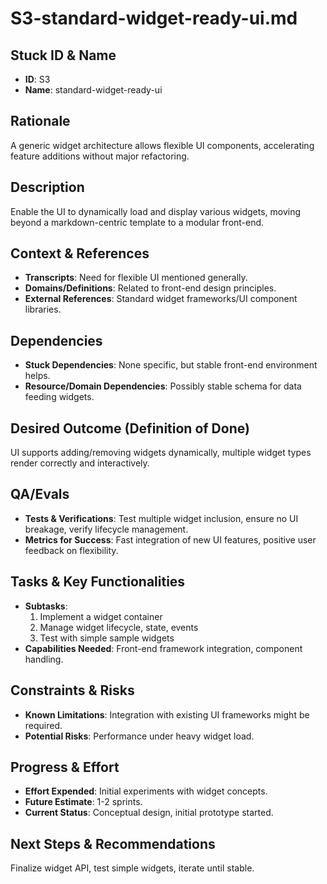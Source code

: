 # S3-standard-widget-ready-ui.md

## Stuck ID & Name

- **ID**: S3
- **Name**: standard-widget-ready-ui

## Rationale

A generic widget architecture allows flexible UI components, accelerating
feature additions without major refactoring.

## Description

Enable the UI to dynamically load and display various widgets, moving beyond a
markdown-centric template to a modular front-end.

## Context & References

- **Transcripts**: Need for flexible UI mentioned generally.
- **Domains/Definitions**: Related to front-end design principles.
- **External References**: Standard widget frameworks/UI component libraries.

## Dependencies

- **Stuck Dependencies**: None specific, but stable front-end environment helps.
- **Resource/Domain Dependencies**: Possibly stable schema for data feeding
  widgets.

## Desired Outcome (Definition of Done)

UI supports adding/removing widgets dynamically, multiple widget types render
correctly and interactively.

## QA/Evals

- **Tests & Verifications**: Test multiple widget inclusion, ensure no UI
  breakage, verify lifecycle management.
- **Metrics for Success**: Fast integration of new UI features, positive user
  feedback on flexibility.

## Tasks & Key Functionalities

- **Subtasks**:
  1. Implement a widget container
  2. Manage widget lifecycle, state, events
  3. Test with simple sample widgets
- **Capabilities Needed**: Front-end framework integration, component handling.

## Constraints & Risks

- **Known Limitations**: Integration with existing UI frameworks might be
  required.
- **Potential Risks**: Performance under heavy widget load.

## Progress & Effort

- **Effort Expended**: Initial experiments with widget concepts.
- **Future Estimate**: 1-2 sprints.
- **Current Status**: Conceptual design, initial prototype started.

## Next Steps & Recommendations

Finalize widget API, test simple widgets, iterate until stable.
